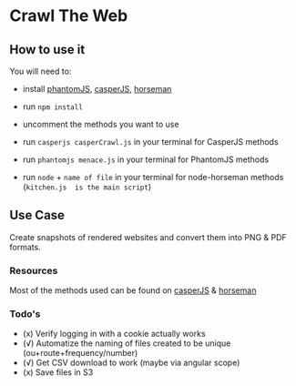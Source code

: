 # Crawl The Web

## How to use it
You will need to:
- install [phantomJS](http://phantomjs.org/), [casperJS](http://casperjs.org/), [horseman](http://www.horsemanjs.org/)


- run `npm install`
- uncomment the methods you want to use
- run `casperjs casperCrawl.js` in your terminal for CasperJS methods
- run `phantomjs menace.js` in your terminal for PhantomJS methods
- run `node` + `name of file` in your terminal for node-horseman methods (`kitchen.js  is the main script`)


## Use Case
Create snapshots of rendered websites and convert them into PNG & PDF formats.


### Resources
Most of the methods used can be found on [casperJS](http://docs.casperjs.org/en/latest/modules/casper.html) &
[horseman](https://github.com/johntitus/node-horseman)

### Todo's

  * (x) Verify logging in with a cookie actually works
  * (√) Automatize the naming of files created to be unique (ou+route+frequency/number)
  * (√) Get CSV download to work (maybe via angular scope)
  * (x) Save files in S3
